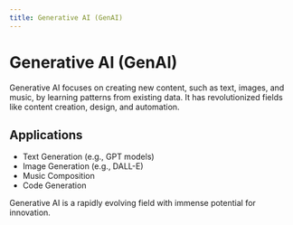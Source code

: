 ```yaml
---
title: Generative AI (GenAI)
---
```


# Generative AI (GenAI)

Generative AI focuses on creating new content, such as text, images, and music, by learning patterns from existing data. It has revolutionized fields like content creation, design, and automation.

## Applications
- Text Generation (e.g., GPT models)
- Image Generation (e.g., DALL-E)
- Music Composition
- Code Generation

Generative AI is a rapidly evolving field with immense potential for innovation.